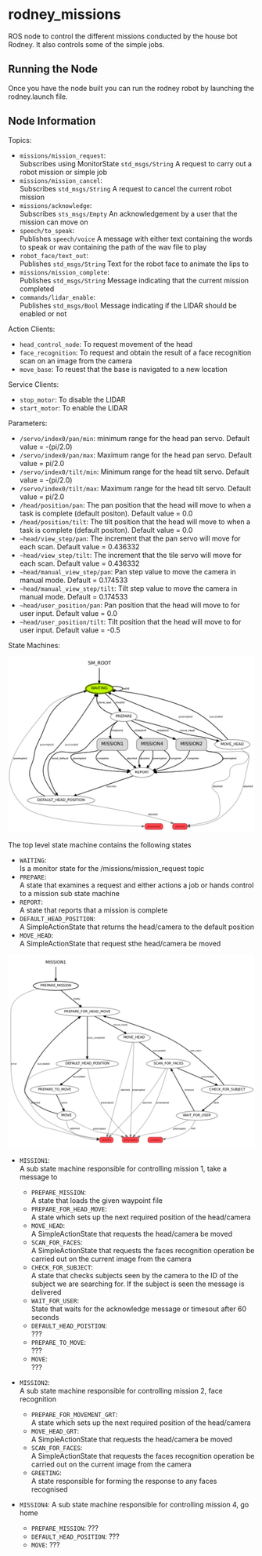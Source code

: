 # rodney_missions
ROS node to control the different missions conducted by the house bot Rodney. It also controls some of the simple jobs.

## Running the Node

Once you have the node built you can run the rodney robot by launching the rodney.launch file.

## Node Information
Topics:
* `missions/mission_request`:  
  Subscribes using MonitorState `std_msgs/String` A request to carry out a robot mission or simple job
* `missions/mission_cancel`:  
  Subscribes `std_msgs/String` A request to cancel the current robot mission
* `missions/acknowledge`:    
  Subscribes `sts_msgs/Empty` An acknowledgement by a user that the mission can move on
* `speech/to_speak`:  
  Publishes `speech/voice` A message with either text containing the words to speak or wav containing the path of the wav file to play
* `robot_face/text_out`:  
  Publishes `std_msgs/String` Text for the robot face to animate the lips to
* `missions/mission_complete`:  
  Publishes `std_msgs/String` Message indicating that the current mission completed
* `commands/lidar_enable`:  
  Publishes `std_msgs/Bool` Message indicating if the LIDAR should be enabled or not

Action Clients:
* `head_control_node`: To request movement of the head
* `face_recognition`: To request and obtain the result of a face recognition scan on an image from the camera
* `move_base`: To reuest that the base is navigated to a new location

Service Clients:
* `stop_motor`: To disable the LIDAR
* `start_motor`: To enable the LIDAR

Parameters:

* `/servo/index0/pan/min`: minimum range for the head pan servo. Default value = -(pi/2.0)
* `/servo/index0/pan/max`: Maximum range for the head pan servo. Default value = pi/2.0
* `/servo/index0/tilt/min`: Minimum range for the head tilt servo. Default value = -(pi/2.0)
* `/servo/index0/tilt/max`: Maximum range for the head tilt servo. Default value = pi/2.0
* `/head/position/pan`: The pan position that the head will move to when a task is complete (default positon). Default value = 0.0
* `/head/position/tilt`: The tilt position that the head will move to when a task is complete (default positon). Default value = 0.0
* `~head/view_step/pan`: The increment that the pan servo will move for each scan. Default value = 0.436332
* `~head/view_step/tilt`: The increment that the tile servo will move for each scan. Default value = 0.436332
* `~head/manual_view_step/pan`: Pan step value to move the camera in manual mode. Default = 0.174533
* `~head/manual_view_step/tilt`: Tilt step value to move the camera in manual mode. Default = 0.174533
* `~head/user_position/pan`: Pan position that the head will move to for user input. Default value = 0.0
* `~head/user_position/tilt`: Tilt position that the head will move to for user input. Default value = -0.5

State Machines:

![alt text](https://github.com/phopley/rodney_missions/blob/master/smach.png "Root State Machine")

The top level state machine contains the following states
* `WAITING`:  
  Is a monitor state for the /missions/mission_request topic
* `PREPARE`:  
  A state that examines a request and either actions a job or hands control to a mission sub state machine
* `REPORT`:  
  A state that reports that a mission is complete
* `DEFAULT_HEAD_POSITION`:  
  A SimpleActionState that returns the head/camera to the default position
* `MOVE_HEAD`:  
  A SimpleActionState that request sthe head/camera be moved

![alt text](https://github.com/phopley/rodney_missions/blob/master/smach_mission1.png "Mission 1 State Machine")

* `MISSION1`:  
  A sub state machine responsible for controlling mission 1, take a message to
  * `PREPARE_MISSION`:  
    A state that loads the given waypoint file
  * `PREPARE_FOR_HEAD_MOVE`:  
    A state which sets up the next required position of the head/camera
  * `MOVE_HEAD`:  
    A SimpleActionState that requests the head/camera be moved 
  * `SCAN_FOR_FACES`:  
    A SimpleActionState that requests the faces recognition operation be carried out on the current image from the camera   
  * `CHECK_FOR_SUBJECT`:  
    A state that checks subjects seen by the camera to the ID of the subject we are searching for. If the subject is seen the message is delivered
  * `WAIT_FOR_USER`:  
    State that waits for the acknowledge message or timesout after 60 seconds
  * `DEFAULT_HEAD_POISTION`:  
    ???
  * `PREPARE_TO_MOVE`:  
    ???
  * `MOVE`:  
    ???

* `MISSION2`:  
  A sub state machine responsible for controlling mission 2, face recognition
  * `PREPARE_FOR_MOVEMENT_GRT`:  
    A state which sets up the next required position of the head/camera
  * `MOVE_HEAD_GRT`:  
    A SimpleActionState that requests the head/camera be moved
  * `SCAN_FOR_FACES`:  
    A SimpleActionState that requests the faces recognition operation be carried out on the current image from the camera
  * `GREETING`:  
    A state responsible for forming the response to any faces recognised

* `MISSION4`:
  A sub state machine responsible for controlling mission 4, go home
  * `PREPARE_MISSION`:
    ???
  * `DEFAULT_HEAD_POSITION`:
    ???
  * `MOVE`:
    ???

